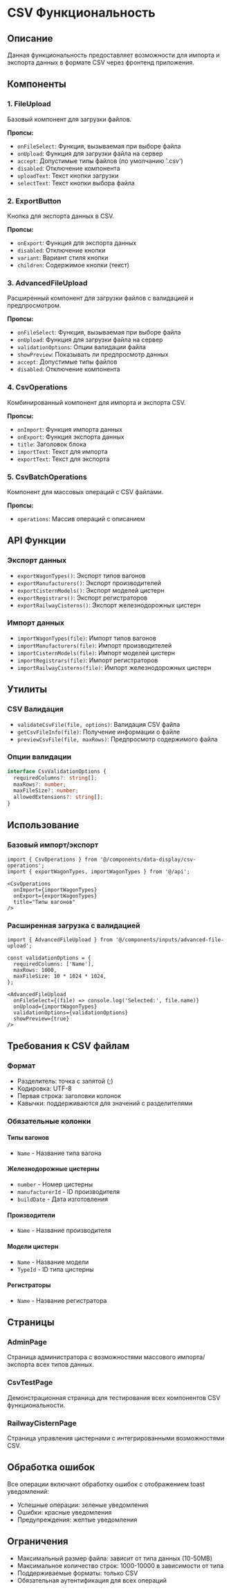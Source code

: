 # CSV Функциональность

## Описание

Данная функциональность предоставляет возможности для импорта и экспорта данных в формате CSV через фронтенд приложения.

## Компоненты

### 1. FileUpload
Базовый компонент для загрузки файлов.

**Пропсы:**
- `onFileSelect`: Функция, вызываемая при выборе файла
- `onUpload`: Функция для загрузки файла на сервер
- `accept`: Допустимые типы файлов (по умолчанию '.csv')
- `disabled`: Отключение компонента
- `uploadText`: Текст кнопки загрузки
- `selectText`: Текст кнопки выбора файла

### 2. ExportButton
Кнопка для экспорта данных в CSV.

**Пропсы:**
- `onExport`: Функция для экспорта данных
- `disabled`: Отключение кнопки
- `variant`: Вариант стиля кнопки
- `children`: Содержимое кнопки (текст)

### 3. AdvancedFileUpload
Расширенный компонент для загрузки файлов с валидацией и предпросмотром.

**Пропсы:**
- `onFileSelect`: Функция, вызываемая при выборе файла
- `onUpload`: Функция для загрузки файла на сервер
- `validationOptions`: Опции валидации файла
- `showPreview`: Показывать ли предпросмотр данных
- `accept`: Допустимые типы файлов
- `disabled`: Отключение компонента

### 4. CsvOperations
Комбинированный компонент для импорта и экспорта CSV.

**Пропсы:**
- `onImport`: Функция импорта данных
- `onExport`: Функция экспорта данных
- `title`: Заголовок блока
- `importText`: Текст для импорта
- `exportText`: Текст для экспорта

### 5. CsvBatchOperations
Компонент для массовых операций с CSV файлами.

**Пропсы:**
- `operations`: Массив операций с описанием

## API Функции

### Экспорт данных
- `exportWagonTypes()`: Экспорт типов вагонов
- `exportManufacturers()`: Экспорт производителей
- `exportCisternModels()`: Экспорт моделей цистерн
- `exportRegistrars()`: Экспорт регистраторов
- `exportRailwayCisterns()`: Экспорт железнодорожных цистерн

### Импорт данных
- `importWagonTypes(file)`: Импорт типов вагонов
- `importManufacturers(file)`: Импорт производителей
- `importCisternModels(file)`: Импорт моделей цистерн
- `importRegistrars(file)`: Импорт регистраторов
- `importRailwayCisterns(file)`: Импорт железнодорожных цистерн

## Утилиты

### CSV Валидация
- `validateCsvFile(file, options)`: Валидация CSV файла
- `getCsvFileInfo(file)`: Получение информации о файле
- `previewCsvFile(file, maxRows)`: Предпросмотр содержимого файла

### Опции валидации
```typescript
interface CsvValidationOptions {
  requiredColumns?: string[];
  maxRows?: number;
  maxFileSize?: number;
  allowedExtensions?: string[];
}
```

## Использование

### Базовый импорт/экспорт
```tsx
import { CsvOperations } from '@/components/data-display/csv-operations';
import { exportWagonTypes, importWagonTypes } from '@/api';

<CsvOperations
  onImport={importWagonTypes}
  onExport={exportWagonTypes}
  title="Типы вагонов"
/>
```

### Расширенная загрузка с валидацией
```tsx
import { AdvancedFileUpload } from '@/components/inputs/advanced-file-upload';

const validationOptions = {
  requiredColumns: ['Name'],
  maxRows: 1000,
  maxFileSize: 10 * 1024 * 1024,
};

<AdvancedFileUpload
  onFileSelect={(file) => console.log('Selected:', file.name)}
  onUpload={importWagonTypes}
  validationOptions={validationOptions}
  showPreview={true}
/>
```

## Требования к CSV файлам

### Формат
- Разделитель: точка с запятой (;)
- Кодировка: UTF-8
- Первая строка: заголовки колонок
- Кавычки: поддерживаются для значений с разделителями

### Обязательные колонки

#### Типы вагонов
- `Name` - Название типа вагона

#### Железнодорожные цистерны
- `number` - Номер цистерны
- `manufacturerId` - ID производителя
- `buildDate` - Дата изготовления

#### Производители
- `Name` - Название производителя

#### Модели цистерн
- `Name` - Название модели
- `TypeId` - ID типа цистерны

#### Регистраторы
- `Name` - Название регистратора

## Страницы

### AdminPage
Страница администратора с возможностями массового импорта/экспорта всех типов данных.

### CsvTestPage
Демонстрационная страница для тестирования всех компонентов CSV функциональности.

### RailwayCisternPage
Страница управления цистернами с интегрированными возможностями CSV.

## Обработка ошибок

Все операции включают обработку ошибок с отображением toast уведомлений:
- Успешные операции: зеленые уведомления
- Ошибки: красные уведомления
- Предупреждения: желтые уведомления

## Ограничения

- Максимальный размер файла: зависит от типа данных (10-50MB)
- Максимальное количество строк: 1000-10000 в зависимости от типа
- Поддерживаемые форматы: только CSV
- Обязательная аутентификация для всех операций
